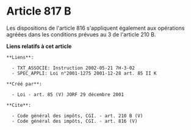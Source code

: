 # Article 817 B

Les dispositions de l'article 816 s'appliquent également aux opérations agréées dans les conditions prévues au 3 de l'article
210 B.

**Liens relatifs à cet article**

	**Liens**:

	  - TXT_ASSOCIE: Instruction 2002-05-21 7H-3-02
	  - SPEC_APPLI: Loi n°2001-1275 2001-12-28 art. 85 II K

	**Créé par**:

	  - Loi - art. 85 (V) JORF 29 décembre 2001

	**Cite**:

	  - Code général des impôts, CGI. - art. 210 B (V)
	  - Code général des impôts, CGI. - art. 816 (V)
